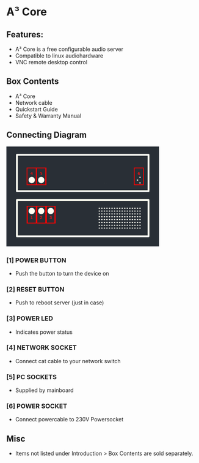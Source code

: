 # A³ Core
## Features:
- A³ Core is a free configurable audio server
- Compatible to linux audiohardware
- VNC remote desktop control

## Box Contents
- A³ Core
- Network cable
- Quickstart Guide
- Safety & Warranty Manual

## Connecting Diagram
![A³ Core numbered](a3_systen_symbol_core_numbered.png)

### [1] POWER BUTTON
- Push the button to turn the device on

### [2] RESET BUTTON
- Push to reboot server (just in case)

### [3] POWER LED
- Indicates power status

### [4] NETWORK SOCKET
- Connect cat cable to your network switch

### [5] PC SOCKETS
- Supplied by mainboard

### [6] POWER SOCKET
- Connect powercable to 230V Powersocket

## Misc
- Items not listed under Introduction > Box Contents are sold separately.